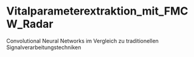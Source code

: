 # Vitalparameterextraktion_mit_FMCW_Radar
Convolutional Neural Networks im Vergleich zu traditionellen Signalverarbeitungstechniken

